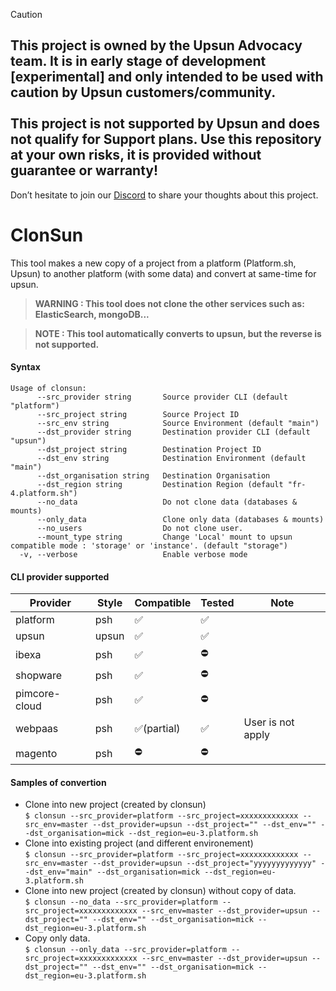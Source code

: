 > [!CAUTION]
> ## This project is owned by the Upsun Advocacy team. It is in early stage of development [experimental] and only intended to be used with caution by Upsun customers/community.   <br /><br />This project is not supported by Upsun and does not qualify for Support plans. Use this repository at your own risks, it is provided without guarantee or warranty!
> Don’t hesitate to join our [Discord](https://discord.com/invite/platformsh) to share your thoughts about this project.


ClonSun
=========

This tool makes a new copy of a project from a platform (Platform.sh, Upsun) to another platform (with some data) and convert at same-time for upsun.

> **WARNING : This tool does not clone the other services such as: ElasticSearch, mongoDB...**  

> **NOTE : This tool automatically converts to upsun, but the reverse is not supported.**

#### Syntax
```
Usage of clonsun:
      --src_provider string       Source provider CLI (default "platform")
      --src_project string        Source Project ID
      --src_env string            Source Environment (default "main")
      --dst_provider string       Destination provider CLI (default "upsun")
      --dst_project string        Destination Project ID
      --dst_env string            Destination Environment (default "main")
      --dst_organisation string   Destination Organisation
      --dst_region string         Destination Region (default "fr-4.platform.sh")
      --no_data                   Do not clone data (databases & mounts)
      --only_data                 Clone only data (databases & mounts)
      --no_users                  Do not clone user.
      --mount_type string         Change 'Local' mount to upsun compatible mode : 'storage' or 'instance'. (default "storage")
  -v, --verbose                   Enable verbose mode
```


#### CLI provider supported
| Provider | Style | Compatible | Tested | Note                |
|----------|-------|------------|--------|---------------------|
| platform | psh   | ✅         | ✅     | |
| upsun    | upsun | ✅         | ✅     | |
| ibexa    | psh   | ✅         | ⛔     | |
| shopware | psh   | ✅         | ⛔     | |
| pimcore-cloud  | psh   | ✅         | ⛔     | |
| webpaas  | psh   | ✅(partial)| ✅     | User is not apply |
| magento  | psh   | ⛔         | ⛔     | |


#### Samples of convertion

- Clone into new project (created by clonsun)  
`$ clonsun --src_provider=platform --src_project=xxxxxxxxxxxxx --src_env=master --dst_provider=upsun --dst_project="" --dst_env="" --dst_organisation=mick --dst_region=eu-3.platform.sh`
- Clone into existing project (and different environement)  
`$ clonsun --src_provider=platform --src_project=xxxxxxxxxxxxx --src_env=master --dst_provider=upsun --dst_project="yyyyyyyyyyyyy" --dst_env="main" --dst_organisation=mick --dst_region=eu-3.platform.sh`
- Clone into new project (created by clonsun) without copy of data.  
`$ clonsun --no_data --src_provider=platform --src_project=xxxxxxxxxxxxx --src_env=master --dst_provider=upsun --dst_project="" --dst_env="" --dst_organisation=mick --dst_region=eu-3.platform.sh`
- Copy only data.  
`$ clonsun --only_data --src_provider=platform --src_project=xxxxxxxxxxxxx --src_env=master --dst_provider=upsun --dst_project="" --dst_env="" --dst_organisation=mick --dst_region=eu-3.platform.sh`
